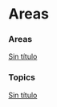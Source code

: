 # Areas

### Areas

[Sin título](Sin%20ti%CC%81tulo%20240df0c8fb6081f5a93af80d17671f5b.csv)

### Topics

[Sin título](Sin%20ti%CC%81tulo%20240df0c8fb6081108769e84cbfe043da.csv)